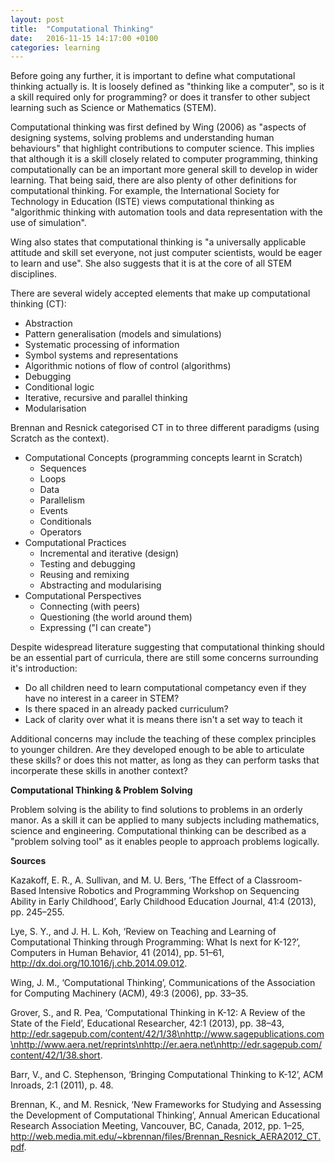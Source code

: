 ```yaml
---
layout: post
title:  "Computational Thinking"
date:   2016-11-15 14:17:00 +0100
categories: learning
---
```


Before going any further, it is important to define what computational thinking actually is. It is loosely defined as "thinking like a computer", so is it a skill required only for programming? or does it transfer to other subject learning such as Science or Mathematics (STEM).

Computational thinking was first defined by Wing (2006) as "aspects of designing systems, solving problems and understanding human behaviours" that highlight contributions to computer science. This implies that although it is a skill closely related to computer programming, thinking computationally can be an important more general skill to develop in wider learning. That being said, there are also plenty of other definitions for computational thinking. For example, the International Society for Technology in Education (ISTE) views computational thinking as "algorithmic thinking with automation tools and data representation with the use of simulation".

Wing also states that computational thinking is "a universally applicable attitude and skill set everyone, not just computer scientists, would be eager to learn and use". She also suggests that it is at the core of all STEM disciplines.

There are several widely accepted elements that make up computational thinking (CT):

- Abstraction
- Pattern generalisation (models and simulations)
- Systematic processing of information
- Symbol systems and representations
- Algorithmic notions of flow of control (algorithms)
- Debugging
- Conditional logic
- Iterative, recursive and parallel thinking
- Modularisation

Brennan and Resnick categorised CT in to three different paradigms (using Scratch as the context).

- Computational Concepts (programming concepts learnt in Scratch)
	- Sequences
	- Loops
	- Data
	- Parallelism
	- Events
	- Conditionals
	- Operators
- Computational Practices
	- Incremental and iterative (design)
	- Testing and debugging
	- Reusing and remixing
	- Abstracting and modularising
- Computational Perspectives
	- Connecting (with peers)
	- Questioning (the world around them)
	- Expressing ("I can create")

Despite widespread literature suggesting that computational thinking should be an essential part of curricula, there are still some concerns surrounding it's introduction:

- Do all children need to learn computational competancy even if they have no interest in a career in STEM?
- Is there spaced in an already packed curriculum?
- Lack of clarity over what it is means there isn't a set way to teach it

Additional concerns may include the teaching of these complex principles to younger children. Are they developed enough to be able to articulate these skills? or does this not matter, as long as they can perform tasks that incorperate these skills in another context?

**Computational Thinking & Problem Solving**

Problem solving is the ability to find solutions to problems in an orderly manor. As a skill it can be applied to many subjects including mathematics, science and engineering. Computational thinking can be described as a "problem solving tool" as it enables people to approach problems logically.

**Sources**

Kazakoff, E. R., A. Sullivan, and M. U. Bers, ‘The Effect of a Classroom-Based Intensive Robotics and Programming Workshop on Sequencing Ability in Early Childhood’, Early Childhood Education Journal, 41:4 (2013), pp. 245–255.

Lye, S. Y., and J. H. L. Koh, ‘Review on Teaching and Learning of Computational Thinking through Programming: What Is next for K-12?’, Computers in Human Behavior, 41 (2014), pp. 51–61, http://dx.doi.org/10.1016/j.chb.2014.09.012.

Wing, J. M., ‘Computational Thinking’, Communications of the Association for Computing Machinery (ACM), 49:3 (2006), pp. 33–35.

Grover, S., and R. Pea, ‘Computational Thinking in K-12: A Review of the State of the Field’, Educational Researcher, 42:1 (2013), pp. 38–43, http://edr.sagepub.com/content/42/1/38\nhttp://www.sagepublications.com\nhttp://www.aera.net/reprints\nhttp://er.aera.net\nhttp://edr.sagepub.com/content/42/1/38.short.

Barr, V., and C. Stephenson, ‘Bringing Computational Thinking to K-12’, ACM Inroads, 2:1 (2011), p. 48.

Brennan, K., and M. Resnick, ‘New Frameworks for Studying and Assessing the Development of Computational Thinking’, Annual American Educational Research Association Meeting, Vancouver, BC, Canada, 2012, pp. 1–25, http://web.media.mit.edu/~kbrennan/files/Brennan_Resnick_AERA2012_CT.pdf.
